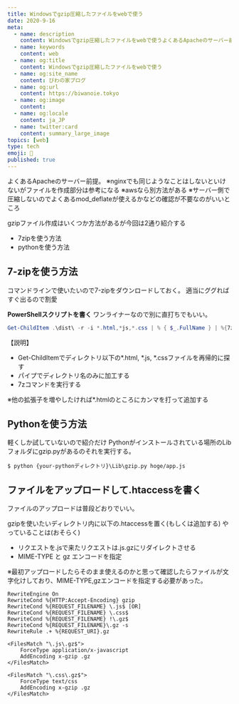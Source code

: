 ```yaml
---
title: Windowsでgzip圧縮したファイルをwebで使う
date: 2020-9-16
meta:
  - name: description
    content: Windowsでgzip圧縮したファイルをwebで使うよくあるApacheのサーバー前提。
  - name: keywords
    content: web
  - name: og:title
    content: Windowsでgzip圧縮したファイルをwebで使う
  - name: og:site_name
    content: びわの家ブログ
  - name: og:url
    content: https://biwanoie.tokyo
  - name: og:image
    content: 
  - name: og:locale
    content: ja_JP
  - name: twitter:card
    content: summary_large_image
topics: [web] 
type: tech
emoji: 💛
published: true
---
```

よくあるApacheのサーバー前提。
※nginxでも同じようなことはしないといけないがファイルを作成部分は参考になる
※awsなら別方法がある
※サーバー側で圧縮しないのでよくあるmod_deflateが使えるかなどの確認が不要なのがいいところ

gzipファイル作成はいくつか方法があるが今回は2通り紹介する

- 7zipを使う方法
- pythonを使う方法


## 7-zipを使う方法

コマンドラインで使いたいので7-zipをダウンロードしておく。
適当にググればすぐ出るので割愛

**PowerShellスクリプトを書く**
ワンライナーなので別に直打ちでもいい。



````powershell
Get-ChildItem .\dist\ -r -i *.html,*js,*.css | % { $_.FullName } | %{7z a -sccUTF-8 $_".gz" $_}

````

【説明】

- Get-ChildItemでディレクトリ以下の*.html, *.js, *.cssファイルを再帰的に探す
- パイプでディレクトリ名のみに加工する
- 7zコマンドを実行する

※他の拡張子を増やしたければ*.htmlのところにカンマを打って追加する


## Pythonを使う方法

軽くしか試していないので紹介だけ
Pythonがインストールされている場所のLibフォルダにgzip.pyがあるのそれを実行する。



    $ python {your-pythonディレクトリ}\Lib\gzip.py hoge/app.js



## 
## ファイルをアップロードして.htaccessを書く

ファイルのアップロードは普段どおりでいい。

gzipを使いたいディレクトリ内に以下の.htaccessを置く(もしくは追加する)
やっていることは(おそらく)

- リクエストを.jsで来たリクエストは.js.gzにリダイレクトさせる
- MIME-TYPE と gz エンコードを指定

※最初アップロードしたらそのまま使えるのかと思って確認したらファイルが文字化けしており、MIME-TYPE,gzエンコードを指定する必要があった。


    RewriteEngine On
    RewriteCond %{HTTP:Accept-Encoding} gzip
    RewriteCond %{REQUEST_FILENAME} \.js$ [OR]
    RewriteCond %{REQUEST_FILENAME} \.css$
    RewriteCond %{REQUEST_FILENAME} !\.gz$
    RewriteCond %{REQUEST_FILENAME}\.gz -s
    RewriteRule .+ %{REQUEST_URI}.gz
    
    <FilesMatch "\.js\.gz$">
        ForceType application/x-javascript
        AddEncoding x-gzip .gz
    </FilesMatch>
    
    <FilesMatch "\.css\.gz$">
        ForceType text/css
        AddEncoding x-gzip .gz
    </FilesMatch>

